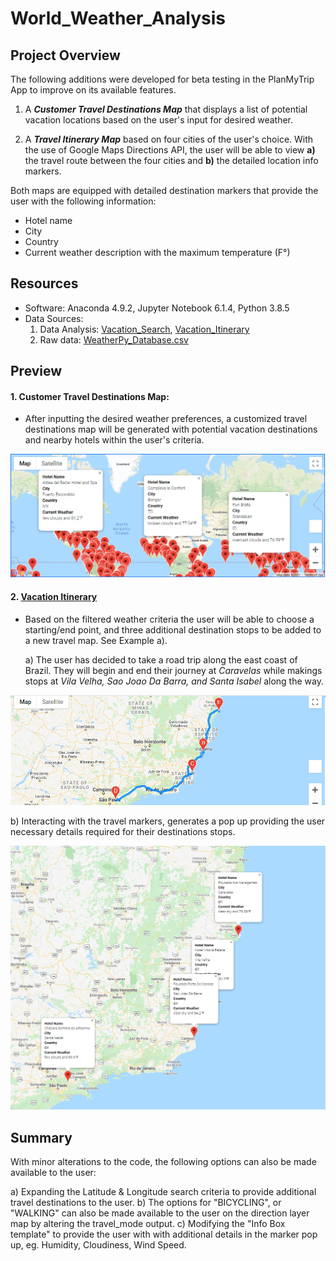 # World_Weather_Analysis

## Project Overview

The following additions were developed for beta testing in the PlanMyTrip App to improve on its available features.

1. A ***Customer Travel Destinations Map*** that displays a list of potential vacation locations based on the user's input for desired weather.  

2. A ***Travel Itinerary Map*** based on four cities of the user's choice. With the use of Google Maps Directions API, the user will be able to view **a)** the travel route between the four cities and **b)** the detailed location info markers. 

Both maps are equipped with detailed destination markers that provide the user with the following information:

- Hotel name
- City
- Country
- Current weather description with the maximum temperature (F°)

## Resources 

- Software: Anaconda 4.9.2, Jupyter Notebook 6.1.4, Python 3.8.5
- Data Sources: 
   1. Data Analysis: [Vacation_Search](Vacation_Search/Vacation_Search.ipynb), [Vacation_Itinerary](Vacation_Itinerary/Vacation_Itinerary.ipynb)
   2. Raw data: [WeatherPy_Database.csv](Weather_Database/WeatherPy_Database.csv)

## Preview

#### 1. Customer Travel Destinations Map:

- After inputting the desired weather preferences, a customized travel destinations map will be generated with potential vacation destinations and nearby hotels within the user's criteria.

<p align="center">
  <kbd><img src="Vacation_Search/WeatherPy_vacation_map.png" width="900"/><kbd>
</p>

#### 2. [Vacation Itinerary](Vacation_Itinerary/travel_df.PNG)

- Based on the filtered weather criteria the user will be able to choose a starting/end point, and three additional destination stops to be added to a new travel map. See Example a).

   a)  The user has decided to take a road trip along the east coast of Brazil. They will begin and end their journey at *Caravelas* while makings stops at *Vila Velha, Sao Joao Da Barra, and Santa Isabel* along the way. 

<p align="center">
  <kbd><img src="Vacation_Itinerary/WeatherPy_travel_map.PNG" width="900"/><kbd>
</p>

   b) Interacting with the travel markers, generates a pop up providing the user necessary details required for their destinations stops.
   
<p align="center">
  <kbd><img src="Vacation_Itinerary/WeatherPy_travel_map_markers.png" width="700"/><kbd>
</p>
     
## Summary 

With minor alterations to the code, the following options can also be made available to the user:

a) Expanding the Latitude & Longitude search criteria to provide additional travel destinations to the user.
b) The options for "BICYCLING", or "WALKING" can also be made available to the user on the direction layer map by altering the travel_mode output.
c) Modifying the "Info Box template" to provide the user with with additional details in the marker pop up, eg. Humidity, Cloudiness, Wind Speed.


